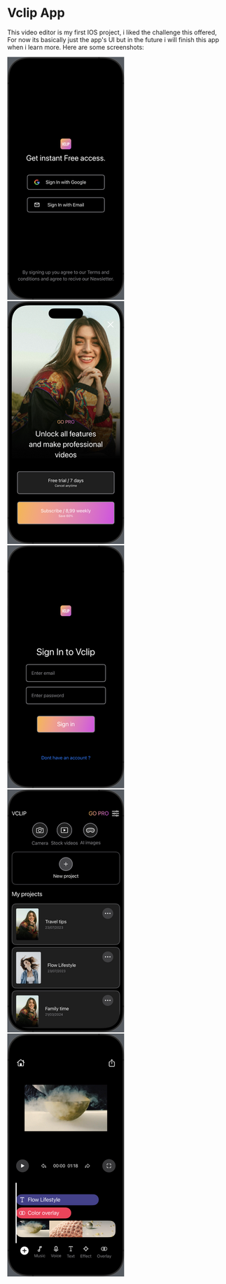 # Vclip App
This video editor is my first IOS project, i liked the challenge this offered, For now its basically just the app's UI but in the future i will finish this app when i learn more.
Here are some screenshots:

![1](Vclip%20App/Screenshots/1.png)
![2](Vclip%20App/Screenshots/2.png)
![3](Vclip%20App/Screenshots/3.png)
![4](Vclip%20App/Screenshots/4.png)
![5](Vclip%20App/Screenshots/5.png)


